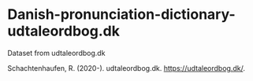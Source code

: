 # Danish-pronunciation-dictionary-udtaleordbog.dk
Dataset from udtaleordbog.dk

Schachtenhaufen, R. (2020-). udtaleordbog.dk. https://udtaleordbog.dk/. 
